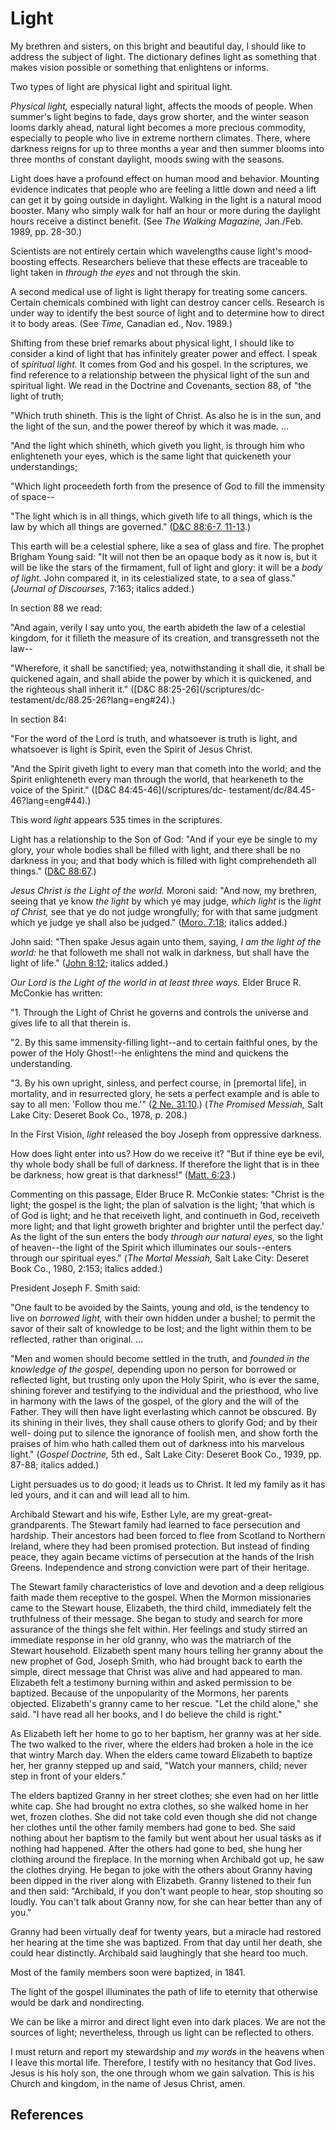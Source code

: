 # Light

My brethren and sisters, on this bright and beautiful day, I should like to
address the subject of light. The dictionary defines light as something that
makes vision possible or something that enlightens or informs.

Two types of light are physical light and spiritual light.

_Physical light,_ especially natural light, affects the moods of people. When
summer's light begins to fade, days grow shorter, and the winter season looms
darkly ahead, natural light becomes a more precious commodity, especially to
people who live in extreme northern climates. There, where darkness reigns for
up to three months a year and then summer blooms into three months of constant
daylight, moods swing with the seasons.

Light does have a profound effect on human mood and behavior. Mounting
evidence indicates that people who are feeling a little down and need a lift
can get it by going outside in daylight. Walking in the light is a natural
mood booster. Many who simply walk for half an hour or more during the
daylight hours receive a distinct benefit. (See _The Walking Magazine,_
Jan./Feb. 1989, pp. 28-30.)

Scientists are not entirely certain which wavelengths cause light's mood-
boosting effects. Researchers believe that these effects are traceable to
light taken in _through the eyes_ and not through the skin.

A second medical use of light is light therapy for treating some cancers.
Certain chemicals combined with light can destroy cancer cells. Research is
under way to identify the best source of light and to determine how to direct
it to body areas. (See _Time,_ Canadian ed., Nov. 1989.)

Shifting from these brief remarks about physical light, I should like to
consider a kind of light that has infinitely greater power and effect. I speak
of _spiritual light._ It comes from God and his gospel. In the scriptures, we
find reference to a relationship between the physical light of the sun and
spiritual light. We read in the Doctrine and Covenants, section 88, of "the
light of truth;

"Which truth shineth. This is the light of Christ. As also he is in the sun,
and the light of the sun, and the power thereof by which it was made. ...

"And the light which shineth, which giveth you light, is through him who
enlighteneth your eyes, which is the same light that quickeneth your
understandings;

"Which light proceedeth forth from the presence of God to fill the immensity
of space--

"The light which is in all things, which giveth life to all things, which is
the law by which all things are governed." ([D&amp;C 88:6-7,
11-13](/scriptures/dc-testament/dc/88.6-7,11-13?lang=eng#5).)

This earth will be a celestial sphere, like a sea of glass and fire. The
prophet Brigham Young said: "It will not then be an opaque body as it now is,
but it will be like the stars of the firmament, full of light and glory: it
will be a _body of light._ John compared it, in its celestialized state, to a
sea of glass." (_Journal of Discourses,_ 7:163; italics added.)

In section 88 we read:

"And again, verily I say unto you, the earth abideth the law of a celestial
kingdom, for it filleth the measure of its creation, and transgresseth not the
law--

"Wherefore, it shall be sanctified; yea, notwithstanding it shall die, it
shall be quickened again, and shall abide the power by which it is quickened,
and the righteous shall inherit it." ([D&amp;C 88:25-26](/scriptures/dc-
testament/dc/88.25-26?lang=eng#24).)

In section 84:

"For the word of the Lord is truth, and whatsoever is truth is light, and
whatsoever is light is Spirit, even the Spirit of Jesus Christ.

"And the Spirit giveth light to every man that cometh into the world; and the
Spirit enlighteneth every man through the world, that hearkeneth to the voice
of the Spirit." ([D&amp;C 84:45-46](/scriptures/dc-
testament/dc/84.45-46?lang=eng#44).)

This word _light_ appears 535 times in the scriptures.

Light has a relationship to the Son of God: "And if your eye be single to my
glory, your whole bodies shall be filled with light, and there shall be no
darkness in you; and that body which is filled with light comprehendeth all
things." ([D&amp;C 88:67](/scriptures/dc-testament/dc/88.67?lang=eng#66).)

_Jesus Christ is the Light of the world._ Moroni said: "And now, my brethren,
seeing that ye know _the light_ by which ye may judge, _which light_ is the
_light of Christ,_ see that ye do not judge wrongfully; for with that same
judgment which ye judge ye shall also be judged." ([Moro.
7:18](/scriptures/bofm/moro/7.18?lang=eng#17); italics added.)

John said: "Then spake Jesus again unto them, saying, _I am the light of the
world:_ he that followeth me shall not walk in darkness, but shall have the
light of life." ([John 8:12](/scriptures/nt/john/8.12?lang=eng#11); italics
added.)

_Our Lord is the Light of the world in at least three ways._ Elder Bruce R.
McConkie has written:

"1\. Through the Light of Christ he governs and controls the universe and
gives life to all that therein is.

"2\. By this same immensity-filling light--and to certain faithful ones, by
the power of the Holy Ghost!--he enlightens the mind and quickens the
understanding.

"3\. By his own upright, sinless, and perfect course, in [premortal life], in
mortality, and in resurrected glory, he sets a perfect example and is able to
say to all men: 'Follow thou me.'" ([2 Ne.
31:10](/scriptures/bofm/2-ne/31.10?lang=eng#9).) (_The Promised Messiah,_ Salt
Lake City: Deseret Book Co., 1978, p. 208.)

In the First Vision, _light_ released the boy Joseph from oppressive darkness.

How does light enter into us? How do we receive it? "But if thine eye be evil,
thy whole body shall be full of darkness. If therefore the light that is in
thee be darkness, how great is that darkness!" ([Matt.
6:23](/scriptures/nt/matt/6.23?lang=eng#22).)

Commenting on this passage, Elder Bruce R. McConkie states: "Christ is the
light; the gospel is the light; the plan of salvation is the light; 'that
which is of God is light; and he that receiveth light, and continueth in God,
receiveth more light; and that light groweth brighter and brighter until the
perfect day.' As the light of the sun enters the body _through our natural
eyes,_ so the light of heaven--the light of the Spirit which illuminates our
souls--enters through our spiritual eyes." (_The Mortal Messiah,_ Salt Lake
City: Deseret Book Co., 1980, 2:153; italics added.)

President Joseph F. Smith said:

"One fault to be avoided by the Saints, young and old, is the tendency to live
on _borrowed light,_ with their own hidden under a bushel; to permit the savor
of their salt of knowledge to be lost; and the light within them to be
reflected, rather than original. ...

"Men and women should become settled in the truth, and _founded in the
knowledge of the gospel,_ depending upon no person for borrowed or reflected
light, but trusting only upon the Holy Spirit, who is ever the same, shining
forever and testifying to the individual and the priesthood, who live in
harmony with the laws of the gospel, of the glory and the will of the Father.
They will then have light everlasting which cannot be obscured. By its shining
in their lives, they shall cause others to glorify God; and by their well-
doing put to silence the ignorance of foolish men, and show forth the praises
of him who hath called them out of darkness into his marvelous light."
(_Gospel Doctrine,_ 5th ed., Salt Lake City: Deseret Book Co., 1939, pp.
87-88; italics added.)

Light persuades us to do good; it leads us to Christ. It led my family as it
has led yours, and it can and will lead all to him.

Archibald Stewart and his wife, Esther Lyle, are my great-great-grandparents.
The Stewart family had learned to face persecution and hardship. Their
ancestors had been forced to flee from Scotland to Northern Ireland, where
they had been promised protection. But instead of finding peace, they again
became victims of persecution at the hands of the Irish Greens. Independence
and strong conviction were part of their heritage.

The Stewart family characteristics of love and devotion and a deep religious
faith made them receptive to the gospel. When the Mormon missionaries came to
the Stewart house, Elizabeth, the third child, immediately felt the
truthfulness of their message. She began to study and search for more
assurance of the things she felt within. Her feelings and study stirred an
immediate response in her old granny, who was the matriarch of the Stewart
household. Elizabeth spent many hours telling her granny about the new prophet
of God, Joseph Smith, who had brought back to earth the simple, direct message
that Christ was alive and had appeared to man. Elizabeth felt a testimony
burning within and asked permission to be baptized. Because of the
unpopularity of the Mormons, her parents objected. Elizabeth's granny came to
her rescue. "Let the child alone," she said. "I have read all her books, and I
do believe the child is right."

As Elizabeth left her home to go to her baptism, her granny was at her side.
The two walked to the river, where the elders had broken a hole in the ice
that wintry March day. When the elders came toward Elizabeth to baptize her,
her granny stepped up and said, "Watch your manners, child; never step in
front of your elders."

The elders baptized Granny in her street clothes; she even had on her little
white cap. She had brought no extra clothes, so she walked home in her wet,
frozen clothes. She did not take cold even though she did not change her
clothes until the other family members had gone to bed. She said nothing about
her baptism to the family but went about her usual tasks as if nothing had
happened. After the others had gone to bed, she hung her clothing around the
fireplace. In the morning when Archibald got up, he saw the clothes drying. He
began to joke with the others about Granny having been dipped in the river
along with Elizabeth. Granny listened to their fun and then said: "Archibald,
if you don't want people to hear, stop shouting so loudly. You can't talk
about Granny now, for she can hear better than any of you."

Granny had been virtually deaf for twenty years, but a miracle had restored
her hearing at the time she was baptized. From that day until her death, she
could hear distinctly. Archibald said laughingly that she heard too much.

Most of the family members soon were baptized, in 1841.

The light of the gospel illuminates the path of life to eternity that
otherwise would be dark and nondirecting.

We can be like a mirror and direct light even into dark places. We are not the
sources of light; nevertheless, through us light can be reflected to others.

I must return and report my stewardship and _my words_ in the heavens when I
leave this mortal life. Therefore, I testify with no hesitancy that God lives.
Jesus is his holy son, the one through whom we gain salvation. This is his
Church and kingdom, in the name of Jesus Christ, amen.

## References

